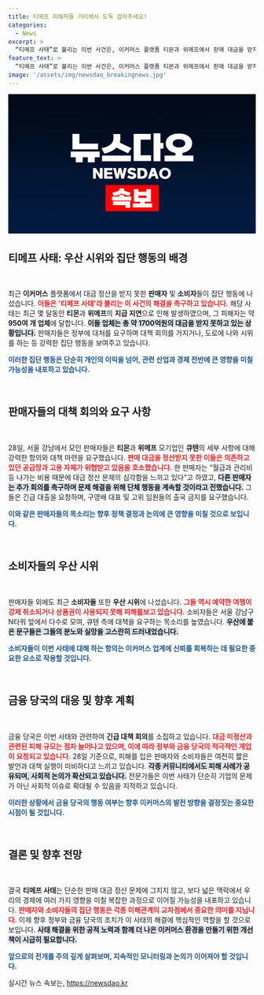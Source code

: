 ```yaml
---
title: 티메프 피해자들 거리에서 도둑 잡아주세요!
categories:
  - News
excerpt: >
  “티메프 사태”로 불리는 이번 사건은, 이커머스 플랫폼 티몬과 위메프에서 판매 대금을 받지 못한 소상공인과 피해 소비자들이 거리로 나서며 집단행동을 벌이고 있습니다. 이들은 정산 지연 문제 해결을 촉구하며 우산 시위를 펼쳤고, 피해 금액은 수천억 원에 달할 것으로 예상됩니다.
feature_text: >
  “티메프 사태”로 불리는 이번 사건은, 이커머스 플랫폼 티몬과 위메프에서 판매 대금을 받지 못한 소상공인과 피해 소비자들이 거리로 나서며 집단행동을 벌이고 있습니다. 이들은 정산 지연 문제 해결을 촉구하며 우산 시위를 펼쳤고, 피해 금액은 수천억 원에 달할 것으로 예상됩니다.
image: '/assets/img/newsdao_breakingnews.jpg'
---
```


<p><img src="/assets/img/newsdao_breakingnews.jpg" alt="firstkoreanews 속보" /></p>

<h2 data-ke-size="size26">티메프 사태: 우산 시위와 집단 행동의 배경</h2>

<p data-ke-size="size16">&nbsp;</p>

<p>최근 <strong>이커머스</strong> 플랫폼에서 대금 정산을 받지 못한 <strong>판매자</strong> 및 <strong>소비자</strong>들이 집단 행동에 나섰습니다. <b><span style="color: #ee2323;">이들은 '티메프 사태'라 불리는 이 사건의 해결을 촉구하고 있습니다.</span></b> 해당 사태는 최근 몇 달동안 <strong>티몬</strong>과 <strong>위메프</strong>의 <strong>지급 지연</strong>으로 인해 발생하였으며, 그 피해자는 약 <strong>950여 개 업체</strong>에 달합니다. <b><span style="background-color: #21538527;">이들 업체는 총 약 1700억원의 대금을 받지 못하고 있는 상황입니다.</span></b> 판매자들은 정부에 대처를 요구하며 대책 회의를 가지거나, 도로에 나와 시위를 하는 등 강력한 집단 행동을 보여주고 있습니다. </p>

<p><b><span style="color: #1a5490;">이러한 집단 행동은 단순히 개인의 이익을 넘어, 관련 산업과 경제 전반에 큰 영향을 미칠 가능성을 내포하고 있습니다.</span></b></p>

<p data-ke-size="size16">&nbsp;</p>

<h2 data-ke-size="size26">판매자들의 대책 회의와 요구 사항</h2>

<p data-ke-size="size16">&nbsp;</p>

<p>28일, 서울 강남에서 모인 판매자들은 <strong>티몬</strong>과 <strong>위메프</strong> 모기업인 <strong>큐텐</strong>의 세부 사항에 대해 강력한 항의와 대책 마련을 요구했습니다. <b><span style="color: #ee2323;">판매 대금을 정산받지 못한 이들은 의존하고 있던 공급망과 고용 자체가 위협받고 있음을 호소했습니다.</span></b> 한 판매자는 “월급과 관리비 등 나가는 비용 때문에 대금 정산 문제의 심각함을 느끼고 있다”고 하였고, <b><span style="background-color: #21538527;">다른 판매자는 추가 회의를 촉구하며 문제 해결을 위해 단체 행동을 계속할 것이라고 전했습니다.</span></b> 그들은 긴급 대출을 요청하며, 구영배 대표 및 고위 임원들의 출국 금지를 요구했습니다.</p>

<p><b><span style="color: #1a5490;">이와 같은 판매자들의 목소리는 향후 정책 결정과 논의에 큰 영향을 미칠 것으로 보입니다.</span></b></p>

<p data-ke-size="size16">&nbsp;</p>

<h2 data-ke-size="size26">소비자들의 우산 시위</h2>

<p data-ke-size="size16">&nbsp;</p>

<p>판매자들 외에도 최근 <strong>소비자들</strong> 또한 <strong>우산 시위</strong>에 나섰습니다. <b><span style="color: #ee2323;">그들 역시 예약한 여행이 강제 취소되거나 상품권이 사용되지 못해 피해를보고 있습니다.</span></b> 소비자들은 서울 강남구 N타워 앞에서 다수로 모여, 큐텐 측에 대책을 요구하는 목소리를 높였습니다. <b><span style="background-color: #21538527;">우산에 붙은 문구들은 그들의 분노와 실망을 고스란히 드러내었습니다.</span></b></p>

<p><b><span style="color: #1a5490;">소비자들이 이번 사태에 대해 하는 항의는 <strong>이커머스</strong> 업계에 신뢰를 회복하는 데 필요한 중요한 요소로 작용할 것입니다.</span></b></p>

<p data-ke-size="size16">&nbsp;</p>

<h2 data-ke-size="size26">금융 당국의 대응 및 향후 계획</h2>

<p data-ke-size="size16">&nbsp;</p>

<p>금융 당국은 이번 사태와 관련하여 <strong>긴급 대책 회의</strong>를 소집하고 있습니다. <b><span style="color: #ee2323;">대금 미정산과 관련된 피해 규모는 점차 늘어나고 있으며, 이에 따라 정부와 금융 당국의 적극적인 개입이 요청되고 있습니다.</span></b> 28일 기준으로, 피해를 입은 판매자와 소비자들은 여전히 짧은 발언과 대책 실행이 미비하다고 느끼고 있습니다. <b><span style="background-color: #21538527;">각종 커뮤니티에서도 피해 사례가 공유되며, 사회적 논의가 확산되고 있습니다.</span></b> 전문가들은 이번 사태가 단순히 기업의 문제가 아닌 사회적 이슈로 확대될 수 있음을 지적하고 있습니다. </p>

<p><b><span style="color: #1a5490;">이러한 상황에서 금융 당국의 행동 여부는 향후 이커머스의 발전 방향을 결정짓는 중요한 시점이 될 것입니다.</span></b></p>

<p data-ke-size="size16">&nbsp;</p>

<h2 data-ke-size="size26">결론 및 향후 전망</h2>

<p data-ke-size="size16">&nbsp;</p>

<p>결국 <strong>티메프 사태</strong>는 단순한 판매 대금 정산 문제에 그치지 않고, 보다 넓은 맥락에서 우리의 경제에 여러 가지 영향을 미칠 복잡한 과정으로 이어질 가능성을 내포하고 있습니다. <b><span style="color: #ee2323;">판매자와 소비자들의 집단 행동은 각종 이해관계의 교차점에서 중요한 의미를 지닙니다.</span></b> 이제 향후 정부와 금융 당국의 조치가 이 사태의 해결에 핵심적인 역할을 할 것으로 보입니다. <b><span style="background-color: #21538527;">사태 해결을 위한 공적 노력과 함께 더 나은 이커머스 환경을 만들기 위한 개선책이 시급히 필요합니다.</span></b></p>

<p><b><span style="color: #1a5490;">앞으로의 전개를 주의 깊게 살펴보며, 지속적인 모니터링과 논의가 이어져야 할 것입니다.</span></b></p>
실시간 뉴스 속보는, <a href="https://newsdao.kr" rel="dofollow">https://newsdao.kr</a>


